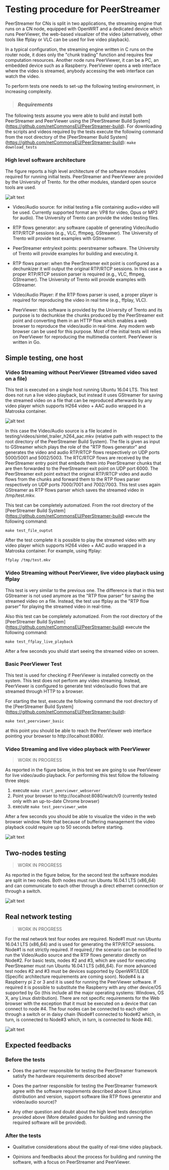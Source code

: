 # Testing procedure for PeerStreamer

PeerStreamer for CNs is split in two applications, the streaming
engine that runs on a CN node, equipped with OpenWRT and a dedicated
device which runs PeerViewer, the web-based visualizer of the video
(alternatively, other tools like ffplay or VLC can be used for live video
playback).

In a typical configuration, the streaming engine written in C runs on
the router node, it does only the "chunk trading" function and requires
few computation resources. Another node runs PeerViewer, it can be a
PC, an embedded device such as a Raspberry. PeerViewer opens a web
interface where the video is streamed, anybody accessing the web interface
can watch the video.

To perform tests one needs to set-up the following testing environment,
in increasing complexity.

>### *Requirements*
The following tests assume you were able to build and install both PeerStreamer
and PeerViewer using the [PeerStreamer Build System]
(https://github.com/netCommonsEU/PeerStreamer-build).
For downloading the scripts and videos required by the tests execute the
following command from the root directory of the [PeerStreamer Build System]
(https://github.com/netCommonsEU/PeerStreamer-build):
`make download_tests`

### High level software architecture

The figure reports a high level architecture of the software modules required
for running initial tests. PeerStreamer and PeerViewer are provided by the
University of Trento.
for the other modules, standard open source tools are used.

![alt text](figures/high_level_architecture_v3.png "PeerStreamer software architecture")

* Video/Audio source: for initial testing a file containing audio+video will be
  used. Currently supported format are: VP8 for video, Opus or MP3 for audio).
The University of Trento can provide the video testing files.

* RTP flows generator: any software capable of generating Video/Audio RTP/RTCP
  sessions (e.g., VLC, ffmpeg, GStreamer). The University of Trento will provide test examples with
GStreamer.

* PeerStreamer entry/exit points: peerstreamer software. The University of
  Trento will provide examples for building and executing it.

* RTP flows parser: when the PeerStreamer exit point is configured as a
  dechunkizer it will output the original RTP/RTCP sessions. In this case a
proper RTP/RTCP session parser is required (e.g., VLC, ffmpeg, GStreamer). The
University of Trento
will provide examples with GStreamer.

* Video/Audio Player: if the RTP flows parser is used, a proper player is
  required for reproducing the video in real time (e.g., ffplay, VLC).

* PeerViewer: this software is provided by the University of Trento and its purpose is to
  dechunkise
the chunks produced by the PeerStreamer exit point and converting them in an
HTTP flow which enables a web browser to reproduce the video/audio in real-time.
Any modern web browser can be used for this purpose. Most of the initial tests
will relies on PeerViewer for reproducing the multimedia content.
PeerViewer is written in Go.

## Simple testing, one host

### Video Streaming without PeerViewer (Streamed video saved on a file)

This test is executed on a single host running Ubuntu 16.04 LTS. This test does
not run a live video playback, but instead it uses GStreamer for saving the
streamed video on a file that can be reproduced afterwards by any video player
which supports H264 video + AAC audio wrapped in a Matroska container.

![alt text](figures/single_host_test_no_peerviewer_output_file.png "Single host testing, no peerviewer, no live playback")

In this case the Video/Audio source is a file located in
testing/videos/sintel_trailer_h264_aac.mkv (relative path with respect to the
root directory of the PeerStreamer Build System). The file is given as input to
GStreamer which plays the role of the "RTP flows generator" and generates the video
and audio RTP/RTCP flows respectively on UDP ports 5000/5001 and 5002/5003. The
RTC/RTCP flows are received by the PeerStreamer entry point that embeds them
into PeerStreamer chunks that are then forwarded to the PeerStreamer exit point
on UDP port 6000. The PeerStreamer exit point extract the original RTP/RTCP
video and audio flows from the chunks and forward them to the RTP flows parser
respectively on UDP ports 7000/7001 and 7002/7003. This test uses again
GStreamer as RTP flows parser which saves the streamed video in /tmp/test.mkv.

This test can be completely automatized. From the root directory of the
[PeerStreamer Build System]
(https://github.com/netCommonsEU/PeerStreamer-build) execute the following
command:

`make test_file_ouptut`

After the test complete it is possible to play the streamed video with any video
player which supports H264 video + AAC audio wrapped in a Matroska container.
For example, using ffplay:

`ffplay /tmp/test.mkv`


### Video Streaming without PeerViewer, live video playback using ffplay

This test is very similar to the previous one. The difference is that in this
test GStreamer is not used anymore as the "RTP flow parser" for saving the
streamed video on a file. Instead, the test use ffplay as the "RTP flow parser"
for playing the streamed video in real-time.

Also this test can be completely automatized. From the root directory of the
[PeerStreamer Build System]
(https://github.com/netCommonsEU/PeerStreamer-build) execute the following
command:

`make test_ffplay_live_playback`

After a few seconds you shuld start seeing the streamed video on screen.


### Basic PeerViewer Test

This test is used for checking if PeerViewer is installed correctly on the
system. This test does not perform any video streaming. Instead, PeerViewer is
configured to generate test video/audio flows that are streamed through HTTP to
a browser.

For starting the test, execute the following command the root directory of the
[PeerStreamer Build System]
(https://github.com/netCommonsEU/PeerStreamer-build):

`make test_peerviewer_basic`

at this point you should be able to reach the PeerViewer web interface pointing
your browser to http://localhost:8080/.

### Video Streaming and live video playback with PeerViewer

> WORK IN PROGRESS

As reported in the figure below, in this test we are going to use PeerViewer for live
video/audio playback. For performing this test follow the following three
steps:

1. execute `make start_peerviewer_webserver`
2. Point your browser to http://localhost:8080/watch/0 (currently tested only with an up-to-date Chrome browser)
3. execute `make test_peerviewer_webm`

After a few seconds you should be able to visualize the video in the web browser
window. Note that because of buffering management the video playback could
require up to 50 seconds before starting.

![alt text](figures/single_host_test.png "Single host testing")

## Two-nodes testing

> WORK IN PROGRESS

As reported in the figure below, for the second test the software modules are
split in two nodes. Both nodes must run Ubuntu 16.04.1 LTS (x86_64) and can
communicate to each other through a direct ethernet connection or through a
switch.

![alt text](figures/two_nodes_test.png "Two nodes testing")

## Real network testing

> WORK IN PROGRESS

For the real network test four nodes are required. Node#1 must run Ubuntu
16.04.1 LTS (x86_64) and is used for generating the RTP/RTCP sessions. Node#1 is
not strictly required. If required,/ the scenario can be modified to run the
Video/Audio source and the RTP flows generator directly on Node#2. For basic
tests, nodes #2 and #3, which are used for executing PeerStreamer must run Ubuntu
16.04.1 LTS (x86_64). For more advanced test nodes #2 and #3 must be devices
supported by OpenWRT/LEDE (Specific architecture requirements are coming soon).
Node#4 is a Raspberry pi 2 or 3 and it is used for running the PeerViewer
software. If required it is possible to substitute the Raspberry with any other
device/OS supported by Go (this include all the major operating systems:
Windows, OS X, any Linux distribution). There are not specific requirements for
the Web browser with the exception that it must be executed on a device that can
connect to node #4. The four nodes can be connected to each other through a
switch or in daisy chain (Node#1 connected to Node#2 which, in turn, is connected
to Node#3 which, in turn, is connected to Node #4).

![alt text](figures/real_net_test.png "Real network testing")

## Expected feedbacks

### Before the tests

* Does the partner responsible for testing the PeerStreamer framework satisfy
  the hardware requirements described above?

* Does the partner responsible for testing the PeerStreamer framework agree with
  the software requirements described above (Linux distribution and version,
support software like RTP flows generator and video/audio source)?

* Any other question and doubt about the high level tests description provided
  above (More detailed guides for building and running the required software will
be provided).

### After the tests

* Qualitative considerations about the quality of real-time video playback.

* Opinions and feedbacks about the process for building and running the
  software, with a focus on PeerStreamer and PeerViewer.

